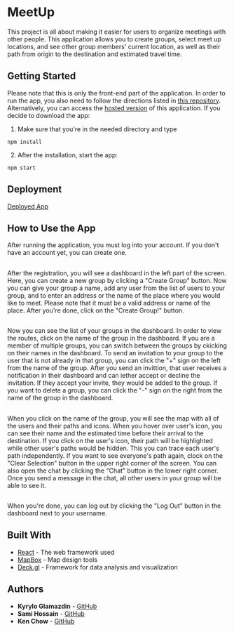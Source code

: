 # MeetUp

This project is all about making it easier for users to organize meetings with other people. This application allows you to create groups, select meet up locations, and see other group members' current location, as well as their path from origin to the destination and estimated travel time.

## Getting Started

Please note that this is only the front-end part of the application. In order to run the app, you also need to follow the directions listed in [this repository](https://github.com/Kyrylo-Glamazdin/Group_Navigation_Capstone_Backend).
Alternatively, you can access the [hosted version](https://group-navigation-frontend.herokuapp.com/) of this application.
If you decide to download the app:
1. Make sure that you're in the needed directory and type
```
npm install
```
2. After the installation, start the app:
```
npm start
```
## Deployment

[Deployed App](https://group-navigation-frontend.herokuapp.com/)

## How to Use the App

After running the application, you must log into your account. If you don't have an account yet, you can create one.

##

After the registration, you will see a dashboard in the left part of the screen. Here, you can create a new group by clicking a "Create Group" button. Now you can give your group a name, add any user from the list of users to your group, and to enter an address or the name of the place where you would like to meet. Please note that it must be a valid address or name of the place. After you're done, click on the "Create Group!" button. 

##

Now you can see the list of your groups in the dashboard. In order to view the routes, click on the name of the group in the dashboard. If you are a member of multiple groups, you can switch between the groups by ckicking on their names in the dashboard. To send an invitation to your group to the user that is not already in that group, you can click the "+" sign on the left from the name of the group. After you send an invittion, that user receives a notification in their dashboard and can iether accept or decline the invitation. If they accept your invite, they would be added to the group. If you want to delete a group, you can click the "-" sign on the right from the name of the group in the dashboard.

##

When you click on the name of the group, you will see the map with all of the users and their paths and icons. When you hover over user's icon, you can see their name and the estimated time before their arrival to the destination. If you click on the user's icon, their path will be highlighted while other user's paths would be hidden. This you can trace each user's path independently. If you want to see everyone's path again, clock on the "Clear Selection" button in the upper right corner of the screen. You can also open the chat by clicking the "Chat" button in the lower right corner. Once you send a message in the chat, all other users in your group will be able to see it.

##

When you're done, you can log out by clicking the "Log Out" button in the dashboard next to your username.

## Built With

* [React](https://reactjs.org/) - The web framework used
* [MapBox](https://www.mapbox.com/) - Map design tools
* [Deck.gl](https://deck.gl/) - Framework for data analysis and visualization

## Authors

* **Kyrylo Glamazdin** - [GitHub](https://github.com/Kyrylo-Glamazdin)
* **Sami Hossain** - [GitHub](https://github.com/Arboghast)
* **Ken Chow** - [GitHub](https://github.com/zhouyanpu)
